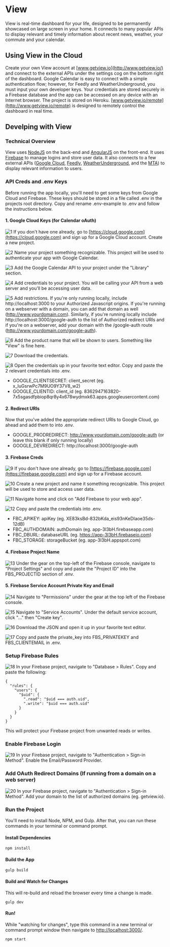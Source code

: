 # View
View is real-time dashboard for your life, designed to be permanently showcased on large screen in your home. It connects to many popular APIs to display relevant and timely information about recent news, weather, your commute and your calendar.

## Using View in the Cloud
Create your own View account at [www.getview.io](http://www.getview.io/) and connect to the external APIs under the settings cog on the bottom right of the dashboard. Google Calendar is easy to connect with a simple authentication flow; however, for Feedly and WeatherUnderground, you must input your own developer keys. Your credentials are stored securely in a Firebase database and the app can be accessed on any device with an Internet browser. The project is stored on Heroku. [www.getview.io/remote](http://www.getview.io/remote) is designed to remotely control the dashboard in real time.

## Develping with View
### Technical Overview
View uses [NodeJS](https://nodejs.org/en/) on the back-end and [AngularJS](https://angularjs.org/) on the front-end. It uses [Firebase](https://firebase.google.com) to manage logins and store user data. It also connects to a few external APIs ([Google Cloud](https://cloud.google.com), [Feedly](http://www.feedly.com), [WeatherUnderground](https://www.wunderground.com/), and the [MTA](http://web.mta.info/developers/)) to display relevant information to users.

### API Creds and .env Keys
Before running the app locally, you'll need to get some keys from Google Cloud and Firebase. These keys should be stored in a file called .env in the projects root directory. Copy and rename .env-example to .env and follow the instructions below.

#### 1. Google Cloud Keys (for Calendar oAuth)

![1](https://raw.githubusercontent.com/iamnickvolpe/view/master/documentation-images/View%20Documentation-01.png)
If you don't have one already, go to [https://cloud.google.com](https://cloud.google.com) and sign up for a Google Cloud account. Create a new project.

![2](https://raw.githubusercontent.com/iamnickvolpe/view/master/documentation-images/View%20Documentation-02.png)
Name your project something recognizable. This project will be used to authenticate your app with Google Calendar.

![3](https://raw.githubusercontent.com/iamnickvolpe/view/master/documentation-images/View%20Documentation-04.png)
Add the Google Calendar API to your project under the "Library" section.

![4](https://raw.githubusercontent.com/iamnickvolpe/view/master/documentation-images/View%20Documentation-07.png)
Add credentials to your project. You will be calling your API from a web server and you'll be accessing user data.

![5](https://raw.githubusercontent.com/iamnickvolpe/view/master/documentation-images/View%20Documentation-08.png)
Add restrictions. If you're only running locally, include http://localhost:3000 to your Authorized Javascript origins. If you're running on a webserver with a domain, you can add that domain as well (http://www.yourdomain.com). Similarly, if you're running locally include http://localhost:3000/google-auth to the list of Authorized redirect URIs and if you're on a webserver, add your domain with the /google-auth route (http://www.yourdomain.com/google-auth).

![6](https://raw.githubusercontent.com/iamnickvolpe/view/master/documentation-images/View%20Documentation-10.png)
Add the product name that will be shown to users. Something like "View" is fine here.

![7](https://raw.githubusercontent.com/iamnickvolpe/view/master/documentation-images/View%20Documentation-12.png)
Download the credentials.

![8](https://raw.githubusercontent.com/iamnickvolpe/view/master/documentation-images/View%20Documentation-13.png)
Open the credentials up in your favorite text editor. Copy and paste the 2 relevant credentials into .env.
* GOOGLE_CLIENTSECRET: client_secret (eg. x_IuGsrwPc7M9UO9Y37V8_w2)
* GOOGLE_CLIENTID: client_id (eg. 8362947163820-7x5sgasdfpbiop8qr8y4x678wydmxk63.apps.googleusercontent.com)

#### 2. Redirect URIs

Now that you've added the appropriate redirect URIs to Google Cloud, go ahead and add them to into .env.

* GOOGLE_PRODREDIRECT: http://www.yourdomain.com/google-auth (or leave this blank if only running locally)
* GOOGLE_DEVREDIRECT: http://localhost:3000/google-auth

#### 3. Firebase Creds

![9](https://raw.githubusercontent.com/iamnickvolpe/view/master/documentation-images/View%20Documentation-14.png)
If you don't have one already, go to [https://firebase.google.com](https://firebase.google.com) and sign up for a Firebase account.

![10](https://raw.githubusercontent.com/iamnickvolpe/view/master/documentation-images/View%20Documentation-15.png)
Create a new project and name it something recognizable. This project will be used to store and access user data.

![11](https://raw.githubusercontent.com/iamnickvolpe/view/master/documentation-images/View%20Documentation-17.png)
Navigate home and click on "Add Firebase to your web app".

![12](https://raw.githubusercontent.com/iamnickvolpe/view/master/documentation-images/View%20Documentation-18.png)
Copy and paste the credentials into .env.

* FBC_APIKEY: apiKey (eg. XE83ksBd-832bKda_eis93nKeDIaoe35ds-12dB)
* FBC_AUTHDOMAIN: authDomain (eg. app-3l3bH.firebaseapp.com)
* FBC_DBURL: databaseURL (eg. https://app-3l3bH.firebaseio.com)
* FBC_STORAGE: storageBucket (eg. app-3l3bH.appspot.com)

#### 4. Firebase Project Name

![13](https://raw.githubusercontent.com/iamnickvolpe/view/master/documentation-images/View%20Documentation-16.png)
Under the gear on the top-left of the Firebase console, navigate to "Project Settings" and copy and paste the "Project ID" into the FBS_PROJECTID section of .env.

#### 5. Firebase Service Account Private Key and Email

![14](https://raw.githubusercontent.com/iamnickvolpe/view/master/documentation-images/View%20Documentation-20.png)
Navigate to "Permissions" under the gear at the top left of the Firebase console.

![15](https://raw.githubusercontent.com/iamnickvolpe/view/master/documentation-images/View%20Documentation-23.png)
Navigate to "Service Accounts". Under the default service account, click "..." then "Create key".

![16](https://raw.githubusercontent.com/iamnickvolpe/view/master/documentation-images/View%20Documentation-24.png)
Download the JSON and open it up in your favorite text editor.

![17](https://raw.githubusercontent.com/iamnickvolpe/view/master/documentation-images/View%20Documentation-25.png)
Copy and paste the private_key into FBS_PRIVATEKEY and FBS_CLIENTEMAIL in .env.

### Setup Firebase Rules
![18](https://raw.githubusercontent.com/iamnickvolpe/view/master/documentation-images/View%20Documentation-26.png)
In your Firebase project, navigate to "Database > Rules". Copy and paste the following:
```
{
  "rules": {
    "users": {
      "$uid": {
        ".read": "$uid === auth.uid",
        ".write": "$uid === auth.uid"
      } 
    }
  }
}
```
This will protect your Firebase project from unwanted reads or writes.

### Enable Firebase Login

![19](https://raw.githubusercontent.com/iamnickvolpe/view/master/documentation-images/View%20Documentation-27.png)
In your Firebase project, navigate to "Authentication > Sign-in Method". Enable the Email/Password Provider.

### Add OAuth Redirect Domains (If running from a domain on a web server)

![20](https://raw.githubusercontent.com/iamnickvolpe/view/master/documentation-images/View%20Documentation-28.png)
In your Firebase project, navigate to "Authentication > Sign-in Method". Add your domain to the list of authorized domains (eg. getview.io).

### Run the Project
You'll need to install Node, NPM, and Gulp. After that, you can run these commands in your terminal or command prompt.

#### Install Dependencies
```
npm install
```

#### Build the App
```
gulp build
```

#### Build and Watch for Changes
This will re-build and reload the browser every time a change is made.
```
gulp dev
```

#### Run!
While "watching for changes", type this command in a new terminal or command prompt window then navigate to [http://localhost:3000/](http://localhost:3000/).
```
npm start
```